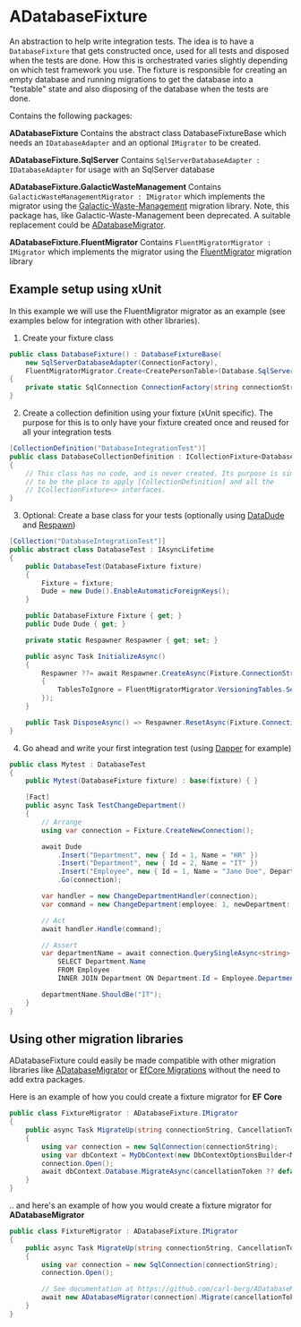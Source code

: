 ﻿# ADatabaseFixture
An abstraction to help write integration tests. The idea is to have a `DatabaseFixture` that gets constructed once, used for all tests and disposed when the tests are done. How this is orchestrated varies slightly depending on which test framework you use. The fixture is responsible for creating an empty database and running migrations to get the database into a "testable" state and also disposing of the database when the tests are done.

Contains the following packages:

**ADatabaseFixture**
Contains the abstract class DatabaseFixtureBase which needs an `IDatabaseAdapter` and an optional `IMigrator` to be created.

**ADatabaseFixture.SqlServer**
Contains `SqlServerDatabaseAdapter : IDatabaseAdapter` for usage with an SqlServer database

**ADatabaseFixture.GalacticWasteManagement**
Contains `GalacticWasteManagementMigrator : IMigrator` which implements the migrator using the [Galactic-Waste-Management](https://github.com/mattiasnordqvist/Galactic-Waste-Management) migration library. Note, this package has, like Galactic-Waste-Management been deprecated. A suitable replacement could be [ADatabaseMigrator](https://github.com/carl-berg/ADatabaseMigrator).

**ADatabaseFixture.FluentMigrator**
Contains `FluentMigratorMigrator : IMigrator` which implements the migrator using the [FluentMigrator](https://fluentmigrator.github.io/) migration library

## Example setup using xUnit
In this example we will use the FluentMigrator migrator as an example (see examples below for integration with other libraries).

1. Create your fixture class
```csharp
public class DatabaseFixture() : DatabaseFixtureBase(
    new SqlServerDatabaseAdapter(ConnectionFactory), 
    FluentMigratorMigrator.Create<CreatePersonTable>(Database.SqlServer2016)), IAsyncLifetime
{
    private static SqlConnection ConnectionFactory(string connectionString) => new(connectionString);
}
```

2. Create a collection definition using your fixture (xUnit specific). The purpose for this is to only have your fixture created once and reused for all your integration tests

```csharp
[CollectionDefinition("DatabaseIntegrationTest")]
public class DatabaseCollectionDefinition : ICollectionFixture<DatabaseFixture>
{
    // This class has no code, and is never created. Its purpose is simply
    // to be the place to apply [CollectionDefinition] and all the
    // ICollectionFixture<> interfaces.
}
```

3. Optional: Create a base class for your tests (optionally using [DataDude](https://github.com/carl-berg/data-dude) and [Respawn](https://github.com/jbogard/Respawn))
```csharp
[Collection("DatabaseIntegrationTest")]
public abstract class DatabaseTest : IAsyncLifetime
{
    public DatabaseTest(DatabaseFixture fixture)
    {
        Fixture = fixture;
        Dude = new Dude().EnableAutomaticForeignKeys();
    }

    public DatabaseFixture Fixture { get; }
    public Dude Dude { get; }

    private static Respawner Respawner { get; set; }

    public async Task InitializeAsync()
    {
        Respawner ??= await Respawner.CreateAsync(Fixture.ConnectionString, new RespawnerOptions
        {
            TablesToIgnore = FluentMigratorMigrator.VersioningTables.Select(t => new Respawn.Graph.Table(t)).ToArray(),
        });
    }

    public Task DisposeAsync() => Respawner.ResetAsync(Fixture.ConnectionString);
}
```

4. Go ahead and write your first integration test (using [Dapper](https://github.com/DapperLib/Dapper) for example)
```csharp
public class Mytest : DatabaseTest
{
    public Mytest(DatabaseFixture fixture) : base(fixture) { }

    [Fact]
    public async Task TestChangeDepartment()
    {
        // Arrange
        using var connection = Fixture.CreateNewConnection();

        await Dude
            .Insert("Department", new { Id = 1, Name = "HR" })
            .Insert("Department", new { Id = 2, Name = "IT" })
            .Insert("Employee", new { Id = 1, Name = "Jane Doe", DepartmentId = 1 })
            .Go(connection);

        var handler = new ChangeDepartmentHandler(connection);
        var command = new ChangeDepartment(employee: 1, newDepartment: 2);

        // Act
        await handler.Handle(command);

        // Assert
        var departmentName = await connection.QuerySingleAsync<string>(@"
            SELECT Department.Name
            FROM Employee
            INNER JOIN Department ON Department.Id = Employee.DepartmentId");

        departmentName.ShouldBe("IT");
    }
}
```

## Using other migration libraries
ADatabaseFixture could easily be made compatible with other migration libraries like [ADatabaseMigrator](https://github.com/carl-berg/ADatabaseMigrator) or [EfCore Migrations](https://learn.microsoft.com/en-us/ef/core/managing-schemas/migrations) without the need to add extra packages.

Here is an example of how you could create a fixture migrator for **EF Core**
```c#
public class FixtureMigrator : ADatabaseFixture.IMigrator
{
    public async Task MigrateUp(string connectionString, CancellationToken? cancellationToken)
    {
        using var connection = new SqlConnection(connectionString);
        using var dbContext = MyDbContext(new DbContextOptionsBuilder<MyDbContext>().UseSqlServer(connection).Options);
        connection.Open();
        await dbContext.Database.MigrateAsync(cancellationToken ?? default);
    }
}
```

.. and here's an example of how you would create a fixture migrator for **ADatabaseMigrator**
```c#
public class FixtureMigrator : ADatabaseFixture.IMigrator
{
    public async Task MigrateUp(string connectionString, CancellationToken? cancellationToken)
    {
        using var connection = new SqlConnection(connectionString);
        connection.Open();

        // See documentation at https://github.com/carl-berg/ADatabaseMigrator for how to create a migrator class
        await new ADatabaseMigrator(connection).Migrate(cancellationToken);
    }
}
```